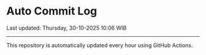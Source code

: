 # Auto Commit Log

Last updated: Thursday, 30-10-2025 10:06 WIB

---

This repository is automatically updated every hour using GitHub Actions.
